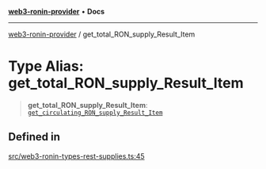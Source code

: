 [**web3-ronin-provider**](../README.md) • **Docs**

***

[web3-ronin-provider](../globals.md) / get\_total\_RON\_supply\_Result\_Item

# Type Alias: get\_total\_RON\_supply\_Result\_Item

> **get\_total\_RON\_supply\_Result\_Item**: [`get_circulating_RON_supply_Result_Item`](../interfaces/get_circulating_RON_supply_Result_Item.md)

## Defined in

[src/web3-ronin-types-rest-supplies.ts:45](https://github.com/chuacw/web3-ronin-provider/blob/4a5337409914c1435eb29cf10385b5e91a5e50ae/src/web3-ronin-types-rest-supplies.ts#L45)
